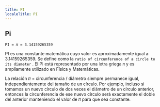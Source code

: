 ```yaml
---
title: PI
localeTitle: PI
---
```

## Pi

`PI = 𝜋 = 3.14159265359`

PI es una constante matemática cuyo valor es aproximadamente igual a 3.14159265359. Se define como la `ratio of circumference of a circle to its diameter` . El PI está representado por una letra griega `𝜋` y es ampliamente utilizado en Física y Matemáticas.

La relación 𝜋 = circunferencia / diámetro siempre permanece igual, independientemente del tamaño de un círculo. Por ejemplo, incluso si tomamos un nuevo círculo de dos veces el diámetro de un círculo anterior, entonces la circunferencia de ese nuevo círculo será exactamente el doble del anterior manteniendo el valor de 𝜋 para que sea constante.